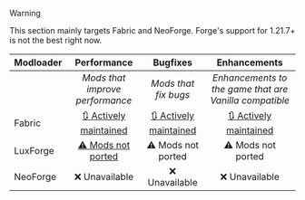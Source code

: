 > [!WARNING]
> This section mainly targets Fabric and NeoForge. Forge's support for 1.21.7+ is not the best right now.

| Modloader | Performance | Bugfixes | Enhancements |
| --- | :---: | :---: | :---: |
| | *Mods that improve performance* | *Mods that fix bugs* | *Enhancements to the game that are Vanilla compatible* |
| Fabric | [🔃 Actively maintained](fabric/optimizations.md) | [🔃 Actively maintained](fabric/fixes.md) | [🔃 Actively maintained](fabric/enhancements.md) |
| LuxForge | [⚠ Mods not ported](forge/optimizations.md)| ⚠ Mods not ported | ⚠ Mods not ported |
| NeoForge | ❌ Unavailable | ❌ Unavailable | ❌ Unavailable |

